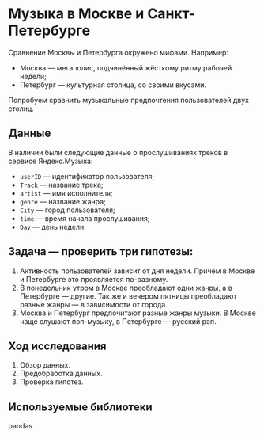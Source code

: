 # Музыка в Москве и Санкт-Петербурге

Сравнение Москвы и Петербурга окружено мифами. Например:
- Москва — мегаполис, подчинённый жёсткому ритму рабочей недели;
- Петербург — культурная столица, со своими вкусами.

Попробуем сравнить музыкальные предпочтения пользователей двух столиц.

## Данные 
В наличии были следующие данные о прослушиваниях треков в сервисе Яндекс.Музыка:

- `userID` — идентификатор пользователя;
- `Track` — название трека;  
- `artist` — имя исполнителя;
- `genre` — название жанра;
- `City` — город пользователя;
- `time` — время начала прослушивания;
- `Day` — день недели.

## Задача — проверить три гипотезы:
1. Активность пользователей зависит от дня недели. Причём в Москве и Петербурге это проявляется по-разному.
2. В понедельник утром в Москве преобладают одни жанры, а в Петербурге — другие. Так же и вечером пятницы преобладают разные жанры — в зависимости от города. 
3. Москва и Петербург предпочитают разные жанры музыки. В Москве чаще слушают поп-музыку, в Петербурге — русский рэп.

## Ход исследования

 1. Обзор данных.
 2. Предобработка данных.
 3. Проверка гипотез.

## Используемые библиотеки

pandas
